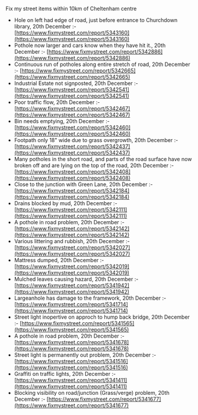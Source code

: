 Fix my street items within 10km of Cheltenham centre

<!-- fix_marker starts -->

- Hole on left had edge of road, just before entrance to Churchdown library, 20th December :- [https://www.fixmystreet.com/report/5343160](https://www.fixmystreet.com/report/5343160)
- Pothole now larger and cars know when they have hit it., 20th December :- [https://www.fixmystreet.com/report/5342886](https://www.fixmystreet.com/report/5342886)
- Continuous run of potholes along entire stretch of road, 20th December :- [https://www.fixmystreet.com/report/5342665](https://www.fixmystreet.com/report/5342665)
- Industrial Estate not signposted, 20th December :- [https://www.fixmystreet.com/report/5342541](https://www.fixmystreet.com/report/5342541)
- Poor traffic flow, 20th December :- [https://www.fixmystreet.com/report/5342467](https://www.fixmystreet.com/report/5342467)
- Bin needs emptying, 20th December :- [https://www.fixmystreet.com/report/5342460](https://www.fixmystreet.com/report/5342460)
- Footpath only 18" wide due to grass overgrowth, 20th December :- [https://www.fixmystreet.com/report/5342437](https://www.fixmystreet.com/report/5342437)
- Many potholes in the short road, and parts of the road surface have now broken off and are lying on the top of the road, 20th December :- [https://www.fixmystreet.com/report/5342408](https://www.fixmystreet.com/report/5342408)
- Close to the junction with Green Lane, 20th December :- [https://www.fixmystreet.com/report/5342184](https://www.fixmystreet.com/report/5342184)
- Drains blocked by mud, 20th December :- [https://www.fixmystreet.com/report/5342111](https://www.fixmystreet.com/report/5342111)
- A pothole in road problem, 20th December :- [https://www.fixmystreet.com/report/5342142](https://www.fixmystreet.com/report/5342142)
- Various littering and rubbish, 20th December :- [https://www.fixmystreet.com/report/5342027](https://www.fixmystreet.com/report/5342027)
- Mattress dumped, 20th December :- [https://www.fixmystreet.com/report/5342019](https://www.fixmystreet.com/report/5342019)
- Mulched leaves causing hazard, 20th December :- [https://www.fixmystreet.com/report/5341942](https://www.fixmystreet.com/report/5341942)
- Largeanhole has damage to the framework, 20th December :- [https://www.fixmystreet.com/report/5341714](https://www.fixmystreet.com/report/5341714)
- Street light inopertive on approch to hump back bridge, 20th December :- [https://www.fixmystreet.com/report/5341565](https://www.fixmystreet.com/report/5341565)
- A pothole in road problem, 20th December :- [https://www.fixmystreet.com/report/5341678](https://www.fixmystreet.com/report/5341678)
- Street light is permanently out problem, 20th December :- [https://www.fixmystreet.com/report/5341516](https://www.fixmystreet.com/report/5341516)
- Graffiti on traffic lights, 20th December :- [https://www.fixmystreet.com/report/5341411](https://www.fixmystreet.com/report/5341411)
- Blocking visibility on road/junction (Grass/verge) problem, 20th December :- [https://www.fixmystreet.com/report/5341677](https://www.fixmystreet.com/report/5341677)

<!-- fix_marker ends -->